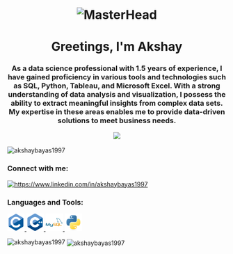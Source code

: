 <h1 align="center">
  <img src="https://www.gizmodo.com.au/wp-content/uploads/sites/2/2015/12/16/mcuheoyzl3keydukmeig.gif?quality=80&resize=832,468" alt="MasterHead">
</h1>
<h1 align="center">Greetings, I'm Akshay</h1>
<h3 align="center">As a data science professional with 1.5 years of experience, I have gained proficiency in various tools and technologies such as SQL, Python, Tableau, and Microsoft Excel. With a strong understanding of data analysis and visualization, I possess the ability to extract meaningful insights from complex data sets. My expertise in these areas enables me to provide data-driven solutions to meet business needs.</h3>

<p align="center">
  <img src="https://cdn.dribbble.com/users/2172077/screenshots/7111446/media/9427caeb8c1e8ee48c47adc935c77785.gif">
</p>
<p align="left"> <img src="https://komarev.com/ghpvc/?username=akshaybayas1997&label=Profile%20views&color=0e75b6&style=flat" alt="akshaybayas1997" /> </p>

<h3 align="left">Connect with me:</h3>
<p align="left">
<a href="https://linkedin.com/in/https://www.linkedin.com/in/akshaybayas1997" target="blank"><img align="center" src="https://raw.githubusercontent.com/rahuldkjain/github-profile-readme-generator/master/src/images/icons/Social/linked-in-alt.svg" alt="https://www.linkedin.com/in/akshaybayas1997" height="30" width="40" /></a>
</p>

<h3 align="left">Languages and Tools:</h3>
<p align="left"> <a href="https://www.cprogramming.com/" target="_blank" rel="noreferrer"> <img src="https://raw.githubusercontent.com/devicons/devicon/master/icons/c/c-original.svg" alt="c" width="40" height="40"/> </a> <a href="https://www.w3schools.com/cpp/" target="_blank" rel="noreferrer"> <img src="https://raw.githubusercontent.com/devicons/devicon/master/icons/cplusplus/cplusplus-original.svg" alt="cplusplus" width="40" height="40"/> </a> <a href="https://www.mysql.com/" target="_blank" rel="noreferrer"> <img src="https://raw.githubusercontent.com/devicons/devicon/master/icons/mysql/mysql-original-wordmark.svg" alt="mysql" width="40" height="40"/> </a> <a href="https://www.python.org" target="_blank" rel="noreferrer"> <img src="https://raw.githubusercontent.com/devicons/devicon/master/icons/python/python-original.svg" alt="python" width="40" height="40"/> </a> </p>

<p><img align="left" src="https://github-readme-stats.vercel.app/api/top-langs?username=akshaybayas1997&show_icons=true&locale=en&layout=compact" alt="akshaybayas1997" /></p>

<p>&nbsp;<img align="center" src="https://github-readme-stats.vercel.app/api?username=akshaybayas1997&show_icons=true&locale=en" alt="akshaybayas1997" /></p>
